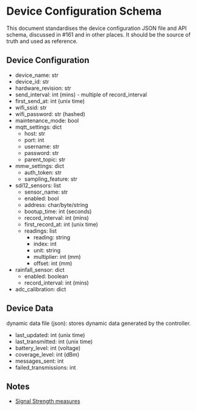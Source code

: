 # Device Configuration Schema

This document standardises the device configuration JSON file and API schema, discussed in #161 and in other places.
It should be the source of truth and used as reference.

## Device Configuration

- device_name: str
- device_id: str
- hardware_revision: str
- send_interval: int (mins) - multiple of record_interval
- first_send_at: int (unix time)
- wifi_ssid: str
- wifi_password: str (hashed)
- maintenance_mode: bool
- mqtt_settings: dict
  - host: str
  - port: int
  - username: str
  - password: str
  - parent_topic: str
- mmw_settings: dict
  - auth_token: str
  - sampling_feature: str
- sdi12_sensors: list
  - sensor_name: str
  - enabled: bool
  - address: char/byte/string
  - bootup_time: int (seconds)
  - record_interval: int (mins)
  - first_record_at: int (unix time)
  - readings: list
    - reading: string
    - index: int
    - unit: string
    - multiplier: int (mm)
    - offset: int (mm)
- rainfall_sensor: dict
  - enabled: boolean
  - record_interval: int (mins)
- adc_calibration: dict

## Device Data

dynamic data file (json): stores dynamic data generated by the controller.

- last_updated: int (unix time)
- last_transmitted: int (unix time)
- battery_level: int (voltage)
- coverage_level: int (dBm)
- messages_sent: int
- failed_transmissions: int

## Notes

- [Signal Strength measures](https://wiki.teltonika-networks.com/view/RSRP_and_RSRQ)
